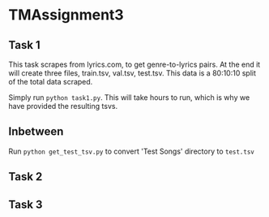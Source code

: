 # TMAssignment3

## Task 1
This task scrapes from lyrics.com, to get genre-to-lyrics pairs. 
At the end it will create three files, train.tsv, val.tsv, test.tsv. 
This data is a 80:10:10 split of the total data scraped. 

Simply run `python task1.py`. 
This will take hours to run, which is why we have provided the resulting tsvs. 

## Inbetween
Run `python get_test_tsv.py` to convert 'Test Songs' directory to `test.tsv`

## Task 2

## Task 3
